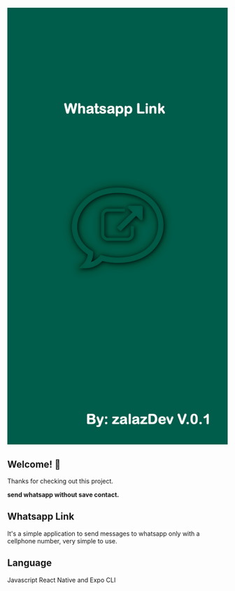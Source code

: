 ![Design preview for the splash](./assets/splash.png)
## Welcome! 👋
Thanks for checking out this project.

**send whatsapp without save contact.**

## Whatsapp Link

It's a simple application to send messages to whatsapp only with a cellphone number, very simple to use.

## Language

Javascript React Native and Expo CLI